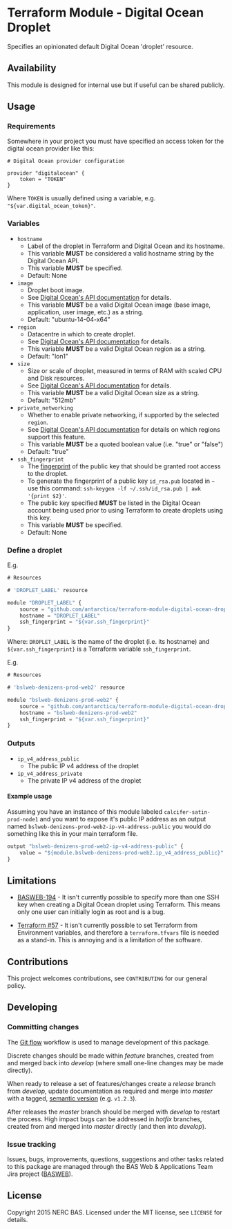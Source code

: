 # Terraform Module - Digital Ocean Droplet

Specifies an opinionated default Digital Ocean 'droplet' resource.

## Availability

This module is designed for internal use but if useful can be shared publicly.

## Usage

### Requirements

Somewhere in your project you must have specified an access token for the digital ocean provider like this:

```
# Digital Ocean provider configuration

provider "digitalocean" {
    token = "TOKEN"
}
```

Where `TOKEN` is usually defined using a variable, e.g. `"${var.digital_ocean_token}"`.

### Variables

* `hostname`
    * Label of the droplet in Terraform and Digital Ocean and its hostname.
    * This variable **MUST** be considered a valid hostname string by the Digital Ocean API.
    * This variable **MUST** be specified.
    * Default: None
* `image`
    * Droplet boot image.
    * See [Digital Ocean's API documentation](https://developers.digitalocean.com/#list-all-images) for details.
    * This variable **MUST** be a valid Digital Ocean image (base image, application, user image, etc.) as a string.
    * Default: "ubuntu-14-04-x64"
* `region`
    * Datacentre in which to create droplet.
    * See [Digital Ocean's API documentation](https://developers.digitalocean.com/#list-all-regions) for details.
    * This variable **MUST** be a valid Digital Ocean region as a string.
    * Default: "lon1"
* `size`
    * Size or scale of droplet, measured in terms of RAM with scaled CPU and Disk resources.
    * See [Digital Ocean's API documentation](https://developers.digitalocean.com/#list-all-sizes) for details.
    * This variable **MUST** be a valid Digital Ocean size as a string.
    * Default: "512mb" 
* `private_networking`
    * Whether to enable private networking, if supported by the selected `region`.
    * See [Digital Ocean's API documentation](https://developers.digitalocean.com/#list-all-regions) for details on which regions support this feature.
    * This variable **MUST** be a quoted boolean value (i.e. "true" or "false")
    * Default: "true"   
* `ssh_fingerprint` 
    * The [fingerprint](http://en.wikipedia.org/wiki/Public_key_fingerprint) of the public key that should be granted root access to the droplet. 
    * To generate the fingerprint of a public key `id_rsa.pub` located in `~` use this command: `ssh-keygen -lf ~/.ssh/id_rsa.pub | awk '{print $2}'`.
    * The public key specified **MUST** be listed in the Digital Ocean account being used prior to using Terraform to create droplets using this key.
    * This variable **MUST** be specified.
    * Default: None

### Define a droplet

E.g.

```javascript
# Resources

# 'DROPLET_LABEL' resource

module "DROPLET_LABEL" {
    source = "github.com/antarctica/terraform-module-digital-ocean-droplet"
    hostname = "DROPLET_LABEL"
    ssh_fingerprint = "${var.ssh_fingerprint}"
}
```

Where: `DROPLET_LABEL` is the name of the droplet (i.e. its hostname) and `${var.ssh_fingerprint}` is a Terraform variable `ssh_fingerprint`.

E.g.

```javascript
# Resources

# 'bslweb-denizens-prod-web2' resource

module "bslweb-denizens-prod-web2" {
    source = "github.com/antarctica/terraform-module-digital-ocean-droplet"
    hostname = "bslweb-denizens-prod-web2"
    ssh_fingerprint = "${var.ssh_fingerprint}"
}
```

### Outputs

* `ip_v4_address_public`
    * The public IP v4 address of the droplet
* `ip_v4_address_private`
    * The private IP v4 address of the droplet

#### Example usage

Assuming you have an instance of this module labeled `calcifer-satin-prod-node1` and you want to expose it's public IP address as an output named `bslweb-denizens-prod-web2-ip-v4-address-public` you would do something like this in your main terraform file.

```javascript
output "bslweb-denizens-prod-web2-ip-v4-address-public" {
    value = "${module.bslweb-denizens-prod-web2.ip_v4_address_public}"
}
```

## Limitations

* [BASWEB-194](https://jira.ceh.ac.uk/browse/BASWEB-194) - It isn't currently possible to specify more than one SSH key
 when creating a Digital Ocean droplet using Terraform. This means only one user can initially login as root and is a bug.

* [Terraform #57](https://github.com/hashicorp/terraform/issues/57) - It isn't currently possible to set Terraform from Environment variables, and therefore a `terraform.tfvars`
file is needed as a stand-in. This is annoying and is a limitation of the software.

## Contributions

This project welcomes contributions, see `CONTRIBUTING` for our general policy.

## Developing

### Committing changes

The [Git flow](https://www.atlassian.com/git/tutorials/comparing-workflows/gitflow-workflow) workflow is used to manage development of this package.

Discrete changes should be made within *feature* branches, created from and merged back into *develop* (where small one-line changes may be made directly).

When ready to release a set of features/changes create a *release* branch from *develop*, update documentation as required and merge into *master* with a tagged, [semantic version](http://semver.org/) (e.g. `v1.2.3`).

After releases the *master* branch should be merged with *develop* to restart the process. High impact bugs can be addressed in *hotfix* branches, created from and merged into *master* directly (and then into *develop*).

### Issue tracking

Issues, bugs, improvements, questions, suggestions and other tasks related to this package are managed through the BAS Web & Applications Team Jira project ([BASWEB](https://jira.ceh.ac.uk/browse/BASWEB)).

## License

Copyright 2015 NERC BAS. Licensed under the MIT license, see `LICENSE` for details.
